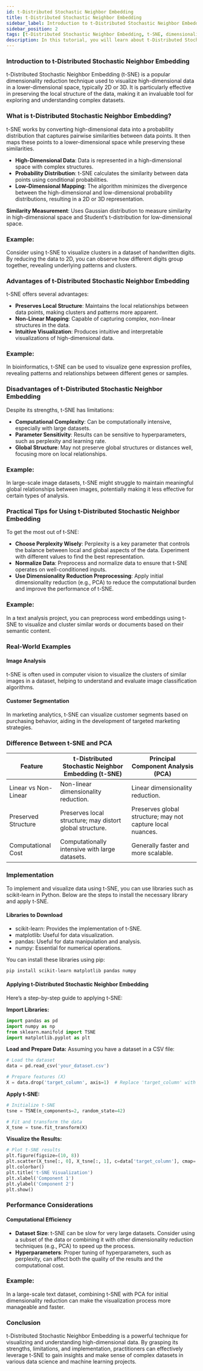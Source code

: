 ```yaml
---
id: t-Distributed Stochastic Neighbor Embedding
title: t-Distributed Stochastic Neighbor Embedding
sidebar_label: Introduction to t-Distributed Stochastic Neighbor Embedding
sidebar_position: 2
tags: [t-Distributed Stochastic Neighbor Embedding, t-SNE, dimensionality reduction, data visualization, machine learning, data science, non-linear dimensionality reduction, feature reduction]
description: In this tutorial, you will learn about t-Distributed Stochastic Neighbor Embedding (t-SNE), its significance, what t-SNE is, why learn t-SNE, how to use t-SNE, steps to start using t-SNE, and more.
---
```


### Introduction to t-Distributed Stochastic Neighbor Embedding
t-Distributed Stochastic Neighbor Embedding (t-SNE) is a popular dimensionality reduction technique used to visualize high-dimensional data in a lower-dimensional space, typically 2D or 3D. It is particularly effective in preserving the local structure of the data, making it an invaluable tool for exploring and understanding complex datasets.

### What is t-Distributed Stochastic Neighbor Embedding?
t-SNE works by converting high-dimensional data into a probability distribution that captures pairwise similarities between data points. It then maps these points to a lower-dimensional space while preserving these similarities.

- **High-Dimensional Data**: Data is represented in a high-dimensional space with complex structures.
- **Probability Distribution**: t-SNE calculates the similarity between data points using conditional probabilities.
- **Low-Dimensional Mapping**: The algorithm minimizes the divergence between the high-dimensional and low-dimensional probability distributions, resulting in a 2D or 3D representation.

**Similarity Measurement**: Uses Gaussian distribution to measure similarity in high-dimensional space and Student’s t-distribution for low-dimensional space.

### Example:
Consider using t-SNE to visualize clusters in a dataset of handwritten digits. By reducing the data to 2D, you can observe how different digits group together, revealing underlying patterns and clusters.

### Advantages of t-Distributed Stochastic Neighbor Embedding
t-SNE offers several advantages:

- **Preserves Local Structure**: Maintains the local relationships between data points, making clusters and patterns more apparent.
- **Non-Linear Mapping**: Capable of capturing complex, non-linear structures in the data.
- **Intuitive Visualization**: Produces intuitive and interpretable visualizations of high-dimensional data.

### Example:
In bioinformatics, t-SNE can be used to visualize gene expression profiles, revealing patterns and relationships between different genes or samples.

### Disadvantages of t-Distributed Stochastic Neighbor Embedding
Despite its strengths, t-SNE has limitations:

- **Computational Complexity**: Can be computationally intensive, especially with large datasets.
- **Parameter Sensitivity**: Results can be sensitive to hyperparameters, such as perplexity and learning rate.
- **Global Structure**: May not preserve global structures or distances well, focusing more on local relationships.

### Example:
In large-scale image datasets, t-SNE might struggle to maintain meaningful global relationships between images, potentially making it less effective for certain types of analysis.

### Practical Tips for Using t-Distributed Stochastic Neighbor Embedding
To get the most out of t-SNE:

- **Choose Perplexity Wisely**: Perplexity is a key parameter that controls the balance between local and global aspects of the data. Experiment with different values to find the best representation.
- **Normalize Data**: Preprocess and normalize data to ensure that t-SNE operates on well-conditioned inputs.
- **Use Dimensionality Reduction Preprocessing**: Apply initial dimensionality reduction (e.g., PCA) to reduce the computational burden and improve the performance of t-SNE.

### Example:
In a text analysis project, you can preprocess word embeddings using t-SNE to visualize and cluster similar words or documents based on their semantic content.

### Real-World Examples

#### Image Analysis
t-SNE is often used in computer vision to visualize the clusters of similar images in a dataset, helping to understand and evaluate image classification algorithms.

#### Customer Segmentation
In marketing analytics, t-SNE can visualize customer segments based on purchasing behavior, aiding in the development of targeted marketing strategies.

### Difference Between t-SNE and PCA
| Feature                         | t-Distributed Stochastic Neighbor Embedding (t-SNE) | Principal Component Analysis (PCA) |
|---------------------------------|------------------------------------------------------|-----------------------------------|
| Linear vs Non-Linear             | Non-linear dimensionality reduction.                | Linear dimensionality reduction.   |
| Preserved Structure              | Preserves local structure; may distort global structure. | Preserves global structure; may not capture local nuances. |
| Computational Cost               | Computationally intensive with large datasets.      | Generally faster and more scalable. |

### Implementation
To implement and visualize data using t-SNE, you can use libraries such as scikit-learn in Python. Below are the steps to install the necessary library and apply t-SNE.

#### Libraries to Download
- scikit-learn: Provides the implementation of t-SNE.
- matplotlib: Useful for data visualization.
- pandas: Useful for data manipulation and analysis.
- numpy: Essential for numerical operations.

You can install these libraries using pip:

```bash
pip install scikit-learn matplotlib pandas numpy
```

#### Applying t-Distributed Stochastic Neighbor Embedding
Here’s a step-by-step guide to applying t-SNE:

**Import Libraries:**

```python
import pandas as pd
import numpy as np
from sklearn.manifold import TSNE
import matplotlib.pyplot as plt
```

**Load and Prepare Data:**
Assuming you have a dataset in a CSV file:

```python
# Load the dataset
data = pd.read_csv('your_dataset.csv')

# Prepare features (X)
X = data.drop('target_column', axis=1)  # Replace 'target_column' with any non-feature columns
```

**Apply t-SNE:**

```python
# Initialize t-SNE
tsne = TSNE(n_components=2, random_state=42)

# Fit and transform the data
X_tsne = tsne.fit_transform(X)
```

**Visualize the Results:**

```python
# Plot t-SNE results
plt.figure(figsize=(10, 8))
plt.scatter(X_tsne[:, 0], X_tsne[:, 1], c=data['target_column'], cmap='viridis', alpha=0.7)
plt.colorbar()
plt.title('t-SNE Visualization')
plt.xlabel('Component 1')
plt.ylabel('Component 2')
plt.show()
```

### Performance Considerations

#### Computational Efficiency
- **Dataset Size**: t-SNE can be slow for very large datasets. Consider using a subset of the data or combining it with other dimensionality reduction techniques (e.g., PCA) to speed up the process.
- **Hyperparameters**: Proper tuning of hyperparameters, such as perplexity, can affect both the quality of the results and the computational cost.

### Example:
In a large-scale text dataset, combining t-SNE with PCA for initial dimensionality reduction can make the visualization process more manageable and faster.

### Conclusion
t-Distributed Stochastic Neighbor Embedding is a powerful technique for visualizing and understanding high-dimensional data. By grasping its strengths, limitations, and implementation, practitioners can effectively leverage t-SNE to gain insights and make sense of complex datasets in various data science and machine learning projects.
